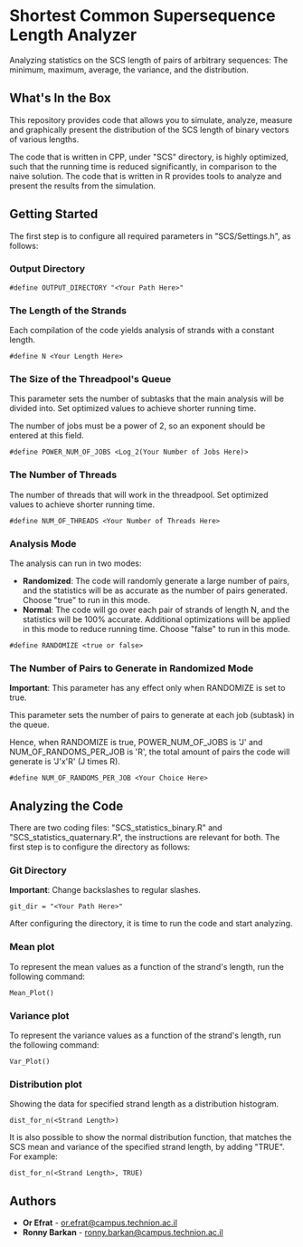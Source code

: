 # Shortest Common Supersequence Length Analyzer
Analyzing statistics on the SCS length of pairs of arbitrary sequences: The minimum, maximum, average, the variance, and the distribution.

## What's In the Box
This repository provides code that allows you to simulate, analyze, measure and graphically present the distribution of the SCS length of binary vectors of various lengths.

The code that is written in CPP, under "SCS" directory, is highly optimized, such that the running time is reduced significantly, in comparison to the naive solution.
The code that is written in R provides tools to analyze and present the results from the simulation.

## Getting Started

The first step is to configure all required parameters in "SCS/Settings.h", as follows:

### Output Directory
```
#define OUTPUT_DIRECTORY "<Your Path Here>"
```

### The Length of the Strands

Each compilation of the code yields analysis of strands with a constant length.
```
#define N <Your Length Here>
```

### The Size of the Threadpool's Queue
This parameter sets the number of subtasks that the main analysis will be divided into.
Set optimized values to achieve shorter running time.

The number of jobs must be a power of 2, so an exponent should be entered at this field.
```
#define POWER_NUM_OF_JOBS <Log_2(Your Number of Jobs Here)>
```

### The Number of Threads

The number of threads that will work in the threadpool.
Set optimized values to achieve shorter running time.
```
#define NUM_OF_THREADS <Your Number of Threads Here>
```

### Analysis Mode
The analysis can run in two modes:
* **Randomized**: The code will randomly generate a large number of pairs, and the statistics will be as accurate as the number of pairs generated. Choose "true" to run in this mode.
* **Normal**: The code will go over each pair of strands of length N, and the statistics will be 100% accurate. Additional optimizations will be applied in this mode to reduce running time. Choose "false" to run in this mode.
```
#define RANDOMIZE <true or false>
```

### The Number of Pairs to Generate in Randomized Mode
**Important**: This parameter has any effect only when RANDOMIZE is set to true.

This parameter sets the number of pairs to generate at each job (subtask) in the queue.

Hence, when RANDOMIZE is true, POWER_NUM_OF_JOBS is 'J' and NUM_OF_RANDOMS_PER_JOB is 'R', the total amount of pairs the code will generate is 'J'x'R' (J times R).
```
#define NUM_OF_RANDOMS_PER_JOB <Your Choice Here>
```

## Analyzing the Code

There are two coding files: "SCS_statistics_binary.R" and "SCS_statistics_quaternary.R", the instructions are relevant for both. 
The first step is to configure the directory as follows:

### Git Directory
**Important**: Change backslashes to regular slashes.
```
git_dir = "<Your Path Here>"
```

After configuring the directory, it is time to run the code and start analyzing.

### Mean plot
To represent the mean values as a function of the strand's length, run the following command:
```
Mean_Plot()
```

### Variance plot
To represent the variance values as a function of the strand's length, run the following command:
```
Var_Plot()
```

### Distribution plot
Showing the data for specified strand length as a distribution histogram.
```
dist_for_n(<Strand Length>)
```

It is also possible to show the normal distribution function, that matches the SCS mean 
and variance of the specified strand length, by adding "TRUE".
For example:
```
dist_for_n(<Strand Length>, TRUE)
```

## Authors

* **Or Efrat** - or.efrat@campus.technion.ac.il
* **Ronny Barkan** - ronny.barkan@campus.technion.ac.il